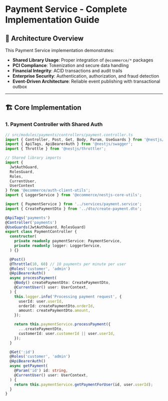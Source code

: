 # Payment Service - Complete Implementation Guide

## 🎯 Architecture Overview

This Payment Service implementation demonstrates:
- **Shared Library Usage**: Proper integration of `@ecommerce/*` packages
- **PCI Compliance**: Tokenization and secure data handling
- **Financial Integrity**: ACID transactions and audit trails
- **Enterprise Security**: Authentication, authorization, and fraud detection
- **Event-Driven Architecture**: Reliable event publishing with transactional outbox

---

## 🏗️ Core Implementation

### 1. Payment Controller with Shared Auth

```typescript
// src/modules/payments/controllers/payment.controller.ts
import { Controller, Post, Get, Body, Param, UseGuards } from '@nestjs/common';
import { ApiTags, ApiBearerAuth } from '@nestjs/swagger';
import { Throttle } from '@nestjs/throttler';

// Shared library imports
import { 
  JwtAuthGuard, 
  RolesGuard, 
  Roles, 
  CurrentUser, 
  UserContext 
} from '@ecommerce/auth-client-utils';
import { LoggerService } from '@ecommerce/nestjs-core-utils';

import { PaymentService } from '../services/payment.service';
import { CreatePaymentDto } from '../dto/create-payment.dto';

@ApiTags('payments')
@Controller('payments')
@UseGuards(JwtAuthGuard, RolesGuard)
export class PaymentController {
  constructor(
    private readonly paymentService: PaymentService,
    private readonly logger: LoggerService,
  ) {}

  @Post()
  @Throttle(10, 60) // 10 payments per minute per user
  @Roles('customer', 'admin')
  @ApiBearerAuth()
  async processPayment(
    @Body() createPaymentDto: CreatePaymentDto,
    @CurrentUser() user: UserContext,
  ) {
    this.logger.info('Processing payment request', {
      userId: user.userId,
      orderId: createPaymentDto.orderId,
      amount: createPaymentDto.amount,
    });

    return this.paymentService.processPayment({
      ...createPaymentDto,
      customerId: user.customerId || user.userId,
    });
  }

  @Get(':id')
  @Roles('customer', 'admin')
  @ApiBearerAuth()
  async getPayment(
    @Param('id') id: string,
    @CurrentUser() user: UserContext,
  ) {
    return this.paymentService.getPaymentForUser(id, user.userId);
  }
}
```